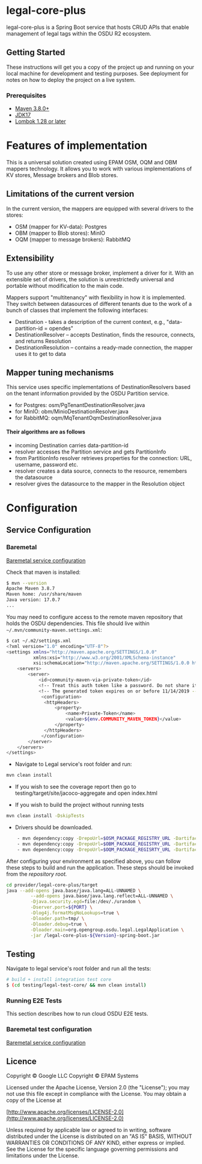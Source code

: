 # legal-core-plus

legal-core-plus is a Spring Boot service that hosts CRUD APIs that enable management of legal tags within the OSDU R2 ecosystem.

## Getting Started

These instructions will get you a copy of the project up and running on your local machine for development and testing purposes. See deployment for notes on how to deploy the project on a live system.

### Prerequisites

- [Maven 3.8.0+](https://maven.apache.org/download.cgi)
- [JDK17](https://adoptopenjdk.net/)
- [Lombok 1.28 or later](https://projectlombok.org/setup/maven)

# Features of implementation

This is a universal solution created using EPAM OSM, OQM and OBM mappers technology.
It allows you to work with various implementations of KV stores, Message brokers and Blob stores.

## Limitations of the current version

In the current version, the mappers are equipped with several drivers to the stores:

- OSM (mapper for KV-data): Postgres
- OBM (mapper to Blob stores): MinIO
- OQM (mapper to message brokers): RabbitMQ

## Extensibility

To use any other store or message broker, implement a driver for it. With an extensible set of drivers, the solution is unrestrictedly universal and portable without modification to the main code.

Mappers support "multitenancy" with flexibility in how it is implemented.
They switch between datasources of different tenants due to the work of a bunch of classes that implement the following interfaces:

- Destination - takes a description of the current context, e.g., "data-partition-id = opendes"
- DestinationResolver – accepts Destination, finds the resource, connects, and returns Resolution
- DestinationResolution – contains a ready-made connection, the mapper uses it to get to data

## Mapper tuning mechanisms

This service uses specific implementations of DestinationResolvers based on the tenant information provided by the OSDU Partition service.

- for Postgres: osm/PgTenantDestinationResolver.java
- for MinIO: obm/MinioDestinationResolver.java
- for RabbitMQ: oqm/MqTenantOqmDestinationResolver.java

#### Their algorithms are as follows

- incoming Destination carries data-partition-id
- resolver accesses the Partition service and gets PartitionInfo
- from PartitionInfo resolver retrieves properties for the connection: URL, username, password etc.
- resolver creates a data source, connects to the resource, remembers the datasource
- resolver gives the datasource to the mapper in the Resolution object

# Configuration

## Service Configuration

### Baremetal

[Baremetal service configuration](docs/baremetal/README.md)

Check that maven is installed:

```bash
$ mvn --version
Apache Maven 3.8.7
Maven home: /usr/share/maven
Java version: 17.0.7
...
```

You may need to configure access to the remote maven repository that holds the OSDU dependencies. This file should live within `~/.mvn/community-maven.settings.xml`:

```bash
$ cat ~/.m2/settings.xml
<?xml version="1.0" encoding="UTF-8"?>
<settings xmlns="http://maven.apache.org/SETTINGS/1.0.0"
          xmlns:xsi="http://www.w3.org/2001/XMLSchema-instance"
          xsi:schemaLocation="http://maven.apache.org/SETTINGS/1.0.0 http://maven.apache.org/xsd/settings-1.0.0.xsd">
    <servers>
        <server>
            <id>community-maven-via-private-token</id>
            <!-- Treat this auth token like a password. Do not share it with anyone, including Microsoft support. -->
            <!-- The generated token expires on or before 11/14/2019 -->
             <configuration>
              <httpHeaders>
                  <property>
                      <name>Private-Token</name>
                      <value>${env.COMMUNITY_MAVEN_TOKEN}</value>
                  </property>
              </httpHeaders>
             </configuration>
        </server>
    </servers>
</settings>
```
- Navigate to Legal service's root folder and run:
 
```bash
mvn clean install   
```

- If you wish to see the coverage report then go to testing/target/site/jacoco-aggregate and open index.html

- If you wish to build the project without running tests

```bash
mvn clean install -DskipTests
```

- Drivers should be downloaded.
```bash
    - mvn dependency:copy -DrepoUrl=$OSM_PACKAGE_REGISTRY_URL -Dartifact="org.opengroup.osdu:os-osm-postgres:$OSM_VERSION:jar:plugin" -Dtransitive=false -DoutputDirectory="./tmp"
    - mvn dependency:copy -DrepoUrl=$OBM_PACKAGE_REGISTRY_URL -Dartifact="org.opengroup.osdu:os-obm-minio:$OBM_VERSION:jar:plugin" -Dtransitive=false -DoutputDirectory="./tmp"
    - mvn dependency:copy -DrepoUrl=$OQM_PACKAGE_REGISRTY_URL -Dartifact="org.opengroup.osdu:os-oqm-rabbitmq:$OQM_VERSION:jar:plugin" -Dtransitive=false -DoutputDirectory="./tmp"

```
After configuring your environment as specified above, you can follow these steps to build and run the application. These steps should be invoked from the *repository root.*

```bash
cd provider/legal-core-plus/target 
java --add-opens java.base/java.lang=ALL-UNNAMED \
         --add-opens java.base/java.lang.reflect=ALL-UNNAMED \
         -Djava.security.egd=file:/dev/./urandom \
         -Dserver.port=${PORT} \
         -Dlog4j.formatMsgNoLookups=true \
         -Dloader.path=tmp/ \
         -Dloader.debug=true \
         -Dloader.main=org.opengroup.osdu.legal.LegalApplication \
         -jar /legal-core-plus-${Version}-spring-boot.jar
```

## Testing

Navigate to legal service's root folder and run all the tests:

```bash
# build + install integration test core
$ (cd testing/legal-test-core/ && mvn clean install)
```

### Running E2E Tests

This section describes how to run cloud OSDU E2E tests.

### Baremetal test configuration

[Baremetal service configuration](docs/baremetal/README.md)


## Licence

Copyright © Google LLC
Copyright © EPAM Systems

Licensed under the Apache License, Version 2.0 (the "License");
you may not use this file except in compliance with the License.
You may obtain a copy of the License at

[http://www.apache.org/licenses/LICENSE-2.0](http://www.apache.org/licenses/LICENSE-2.0)

Unless required by applicable law or agreed to in writing, software
distributed under the License is distributed on an "AS IS" BASIS,
WITHOUT WARRANTIES OR CONDITIONS OF ANY KIND, either express or implied.
See the License for the specific language governing permissions and
limitations under the License.
